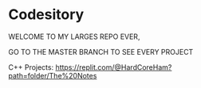 # Codesitory

WELCOME TO MY LARGES REPO EVER, 

GO TO THE MASTER BRANCH TO SEE EVERY PROJECT

C++ Projects: https://replit.com/@HardCoreHam?path=folder/The%20Notes
